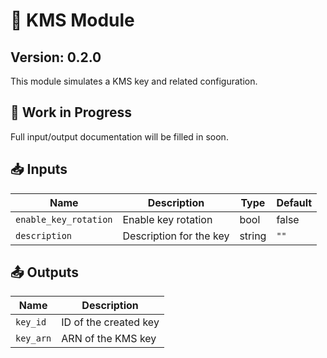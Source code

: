 # 🔐 KMS Module

## Version: 0.2.0

This module simulates a KMS key and related configuration.

## 🚧 Work in Progress

Full input/output documentation will be filled in soon.

## 📥 Inputs

| Name              | Description                     | Type   | Default |
|-------------------|---------------------------------|--------|---------|
| `enable_key_rotation` | Enable key rotation         | bool   | false   |
| `description`     | Description for the key         | string | `""`    |

## 📤 Outputs

| Name        | Description               |
|-------------|---------------------------|
| `key_id`    | ID of the created key     |
| `key_arn`   | ARN of the KMS key        |
